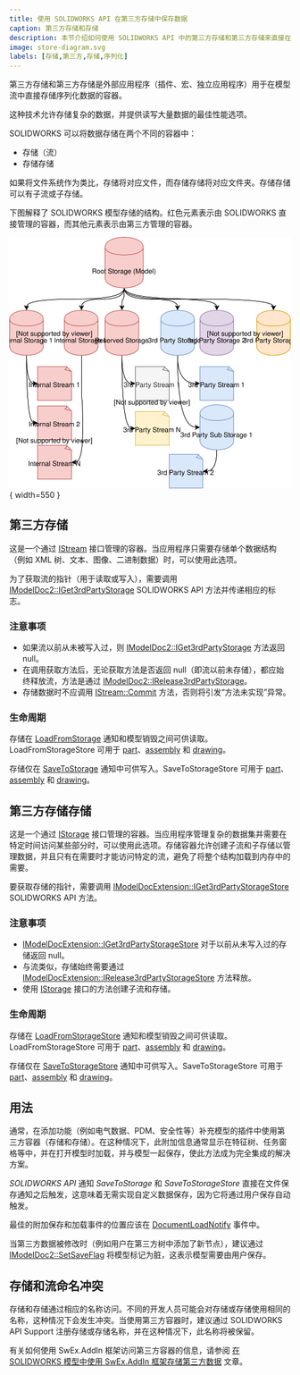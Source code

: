 ```yaml
---
title: 使用 SOLIDWORKS API 在第三方存储中保存数据
caption: 第三方存储和存储
description: 本节介绍如何使用 SOLIDWORKS API 中的第三方存储和第三方存储来直接在模型流中序列化和反序列化数据
image: store-diagram.svg
labels: [存储,第三方,存储,序列化]
---
```


第三方存储和第三方存储是外部应用程序（插件、宏、独立应用程序）用于在模型流中直接存储序列化数据的容器。

这种技术允许存储复杂的数据，并提供读写大量数据的最佳性能选项。

SOLIDWORKS 可以将数据存储在两个不同的容器中：

* 存储（流）
* 存储存储

如果将文件系统作为类比，存储将对应文件，而存储存储将对应文件夹。存储存储可以有子流或子存储。

下图解释了 SOLIDWORKS 模型存储的结构。红色元素表示由 SOLIDWORKS 直接管理的容器，而其他元素表示由第三方管理的容器。

![文档存储图](store-diagram.svg){ width=550 }

## 第三方存储

这是一个通过 [IStream](https://docs.microsoft.com/en-us/windows/desktop/api/objidl/nn-objidl-istream) 接口管理的容器。当应用程序只需要存储单个数据结构（例如 XML 树、文本、图像、二进制数据）时，可以使用此选项。

为了获取流的指针（用于读取或写入），需要调用 [IModelDoc2::IGet3rdPartyStorage](https://help.solidworks.com/2015/english/api/sldworksapi/SOLIDWORKS.Interop.sldworks~SOLIDWORKS.Interop.sldworks.IModelDoc2~IGet3rdPartyStorage.html) SOLIDWORKS API 方法并传递相应的标志。

### 注意事项

* 如果流以前从未被写入过，则 [IModelDoc2::IGet3rdPartyStorage](https://help.solidworks.com/2015/english/api/sldworksapi/SOLIDWORKS.Interop.sldworks~SOLIDWORKS.Interop.sldworks.IModelDoc2~IGet3rdPartyStorage.html) 方法返回 null。
* 在调用获取方法后，无论获取方法是否返回 null（即流以前未存储），都应始终释放流，方法是通过 [IModelDoc2::IRelease3rdPartyStorage](https://help.solidworks.com/2015/english/api/sldworksapi/SOLIDWORKS.Interop.sldworks~SOLIDWORKS.Interop.sldworks.IModelDoc2~IRelease3rdPartyStorage.html)。
* 存储数据时不应调用 [IStream::Commit](https://docs.microsoft.com/en-us/windows/desktop/api/objidl/nf-objidl-istream-commit) 方法，否则将引发“方法未实现”异常。

### 生命周期

存储在 [LoadFromStorage](https://help.solidworks.com/2015/english/api/sldworksapi/solidworks.interop.sldworks~solidworks.interop.sldworks.dpartdocevents_loadfromstoragenotifyeventhandler.html) 通知和模型销毁之间可供读取。LoadFromStorageStore 可用于 [part](https://help.solidworks.com/2015/english/api/sldworksapi/solidworks.interop.sldworks~solidworks.interop.sldworks.dpartdocevents_loadfromstoragenotifyeventhandler.html)、[assembly](https://help.solidworks.com/2015/english/api/sldworksapi/solidworks.interop.sldworks~solidworks.interop.sldworks.dassemblydocevents_loadfromstoragenotifyeventhandler.html) 和 [drawing](https://help.solidworks.com/2015/english/api/sldworksapi/solidworks.interop.sldworks~solidworks.interop.sldworks.ddrawingdocevents_loadfromstoragenotifyeventhandler.html)。

存储仅在 [SaveToStorage](https://help.solidworks.com/2015/english/api/sldworksapi/solidworks.interop.sldworks~solidworks.interop.sldworks.dpartdocevents_savetostoragenotifyeventhandler.html) 通知中可供写入。SaveToStorageStore 可用于 [part](https://help.solidworks.com/2015/english/api/sldworksapi/solidworks.interop.sldworks~solidworks.interop.sldworks.dpartdocevents_savetostoragenotifyeventhandler.html)、[assembly](https://help.solidworks.com/2015/english/api/sldworksapi/solidworks.interop.sldworks~solidworks.interop.sldworks.dassemblydocevents_savetostoragenotifyeventhandler.html) 和 [drawing](https://help.solidworks.com/2015/english/api/sldworksapi/solidworks.interop.sldworks~solidworks.interop.sldworks.ddrawingdocevents_savetostoragenotifyeventhandler.html)。

## 第三方存储存储

这是一个通过 [IStorage](https://docs.microsoft.com/en-us/windows/desktop/api/objidl/nn-objidl-istorage) 接口管理的容器。当应用程序管理复杂的数据集并需要在特定时间访问某些部分时，可以使用此选项。存储容器允许创建子流和子存储以管理数据，并且只有在需要时才能访问特定的流，避免了将整个结构加载到内存中的需要。

要获取存储的指针，需要调用 [IModelDocExtension::IGet3rdPartyStorageStore](https://help.solidworks.com/2015/english/api/sldworksapi/SolidWorks.Interop.sldworks~SolidWorks.Interop.sldworks.IModelDocExtension~IGet3rdPartyStorageStore.html) SOLIDWORKS API 方法。

### 注意事项

* [IModelDocExtension::IGet3rdPartyStorageStore](https://help.solidworks.com/2015/english/api/sldworksapi/SolidWorks.Interop.sldworks~SolidWorks.Interop.sldworks.IModelDocExtension~IGet3rdPartyStorageStore.html) 对于以前从未写入过的存储返回 null。
* 与流类似，存储始终需要通过 [IModelDocExtension::IRelease3rdPartyStorageStore](https://help.solidworks.com/2015/english/api/sldworksapi/SolidWorks.Interop.sldworks~SolidWorks.Interop.sldworks.IModelDocExtension~IRelease3rdPartyStorageStore.html) 方法释放。
* 使用 [IStorage](https://docs.microsoft.com/en-us/windows/desktop/api/objidl/nn-objidl-istorage) 接口的方法创建子流和存储。

### 生命周期

存储在 [LoadFromStorageStore](https://help.solidworks.com/2015/english/api/sldworksapi/solidworks.interop.sldworks~solidworks.interop.sldworks.dpartdocevents_loadfromstoragestorenotifyeventhandler.html) 通知和模型销毁之间可供读取。LoadFromStorageStore 可用于 [part](https://help.solidworks.com/2015/english/api/sldworksapi/solidworks.interop.sldworks~solidworks.interop.sldworks.dpartdocevents_loadfromstoragestorenotifyeventhandler.html)、[assembly](https://help.solidworks.com/2015/english/api/sldworksapi/solidworks.interop.sldworks~solidworks.interop.sldworks.dassemblydocevents_loadfromstoragestorenotifyeventhandler.html) 和 [drawing](https://help.solidworks.com/2015/english/api/sldworksapi/solidworks.interop.sldworks~solidworks.interop.sldworks.ddrawingdocevents_loadfromstoragestorenotifyeventhandler.html)。

存储仅在 [SaveToStorageStore](https://help.solidworks.com/2015/english/api/sldworksapi/solidworks.interop.sldworks~solidworks.interop.sldworks.dpartdocevents_savetostoragestorenotifyeventhandler.html) 通知中可供写入。SaveToStorageStore 可用于 [part](https://help.solidworks.com/2015/english/api/sldworksapi/solidworks.interop.sldworks~solidworks.interop.sldworks.dpartdocevents_savetostoragestorenotifyeventhandler.html)、[assembly](https://help.solidworks.com/2015/english/api/sldworksapi/solidworks.interop.sldworks~solidworks.interop.sldworks.dassemblydocevents_savetostoragestorenotifyeventhandler.html) 和 [drawing](https://help.solidworks.com/2015/english/api/sldworksapi/solidworks.interop.sldworks~solidworks.interop.sldworks.ddrawingdocevents_savetostoragestorenotifyeventhandler.html)。

## 用法

通常，在添加功能（例如电气数据、PDM、安全性等）补充模型的插件中使用第三方容器（存储和存储）。在这种情况下，此附加信息通常显示在特征树、任务窗格等中，并在打开模型时加载，并与模型一起保存，使此方法成为完全集成的解决方案。

*SOLIDWORKS API* 通知 *SaveToStorage* 和 *SaveToStorageStore* 直接在文件保存通知之后触发，这意味着无需实现自定义数据保存，因为它将通过用户保存自动触发。

最佳的附加保存和加载事件的位置应该在 [DocumentLoadNotify](https://help.solidworks.com/2015/english/api/sldworksapi/solidworks.interop.sldworks~solidworks.interop.sldworks.dsldworksevents_documentloadnotify2eventhandler.html) 事件中。

当第三方数据被修改时（例如用户在第三方树中添加了新节点），建议通过 [IModelDoc2::SetSaveFlag](https://help.solidworks.com/2015/english/api/sldworksapi/SOLIDWORKS.Interop.sldworks~SOLIDWORKS.Interop.sldworks.IModelDoc2~SetSaveFlag.html) 将模型标记为脏，这表示模型需要由用户保存。

## 存储和流命名冲突

存储和存储通过相应的名称访问。不同的开发人员可能会对存储或存储使用相同的名称，这种情况下会发生冲突。当使用第三方容器时，建议通过 SOLIDWORKS API Support 注册存储或存储名称，并在这种情况下，此名称将被保留。

有关如何使用 SwEx.AddIn 框架访问第三方容器的信息，请参阅 [在 SOLIDWORKS 模型中使用 SwEx.AddIn 框架存储第三方数据](/docs/codestack/labs/solidworks/swex/add-in/third-party-data-storage/) 文章。